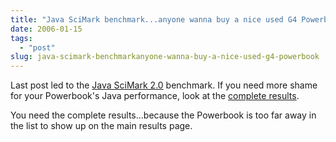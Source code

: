 ```yaml
---
title: "Java SciMark benchmark...anyone wanna buy a nice used G4 Powerbook?"
date: 2006-01-15
tags: 
  - "post"
slug: java-scimark-benchmarkanyone-wanna-buy-a-nice-used-g4-powerbook
---
```


Last post led to the [Java SciMark 2.0](http://math.nist.gov/scimark2/) benchmark. If you need more shame for your Powerbook's Java performance, look at the [complete results](http://math.nist.gov/cgi-bin/ScimarkSummary?complete).

You need the complete results...because the Powerbook is too far away in the list to show up on the main results page.
